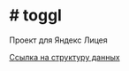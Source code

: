 <h1># toggl</h1>
<p>Проект для Яндекс Лицея</p>

<a href="https://www.figma.com/file/RkTSo1jl531OZjWojlGVw6/Untitled?node-id=0%3A1">Ссылка на структуру данных</a>
